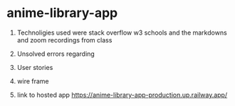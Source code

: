 # anime-library-app

1. Technoligies used were stack overflow w3 schools and the markdowns and zoom recordings from class

2. Unsolved errors regarding 

3. User stories 

4. wire frame

5. link to hosted app
https://anime-library-app-production.up.railway.app/